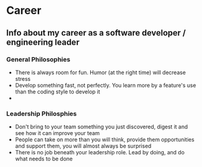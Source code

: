 # Career
## Info about my career as a software developer / engineering leader
### General Philosophies
- There is always room for fun.  Humor (at the right time) will decrease stress
- Develop something fast, not perfectly.  You learn more by a feature's use than the coding style to develop it
- 

### Leadership Philosphies
- Don't bring to your team something you just discovered, digest it and see how it can improve your team
- People can take on more than you will think, provide them opportunities and support them, you will almost always be surprised
- There is no job beneath your leadership role.  Lead by doing, and do what needs to be done

